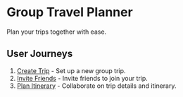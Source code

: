 # Group Travel Planner

Plan your trips together with ease.

## User Journeys

1. [Create Trip](docs/journeys/create-trip.md) - Set up a new group trip.
2. [Invite Friends](docs/journeys/invite-friends.md) - Invite friends to join your trip.
3. [Plan Itinerary](docs/journeys/plan-itinerary.md) - Collaborate on trip details and itinerary.